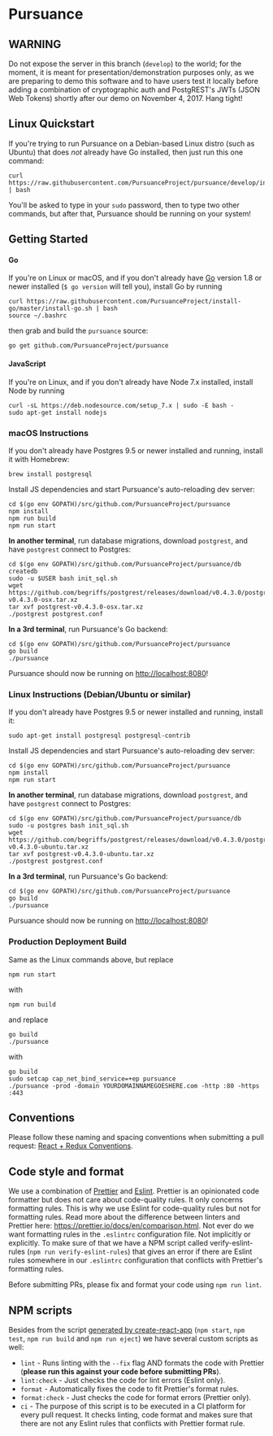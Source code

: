 # Pursuance

## WARNING

Do not expose the server in this branch (`develop`) to the world; for
the moment, it is meant for presentation/demonstration purposes only,
as we are preparing to demo this software and to have users test it
locally before adding a combination of cryptographic auth and
PostgREST's JWTs (JSON Web Tokens) shortly after our demo on November
4, 2017.  Hang tight!


## Linux Quickstart

If you're trying to run Pursuance on a Debian-based Linux distro (such
as Ubuntu) that does _not_ already have Go installed, then just run
this one command:

```
curl https://raw.githubusercontent.com/PursuanceProject/pursuance/develop/install_linux.sh | bash
```

You'll be asked to type in your `sudo` password, then to type two
other commands, but after that, Pursuance should be running on your
system!


## Getting Started

#### Go

If you're on Linux or macOS, and if you don't already have
[Go](https://golang.org/dl/) version 1.8 or newer installed
(`$ go version` will tell you), install Go by running

```
curl https://raw.githubusercontent.com/PursuanceProject/install-go/master/install-go.sh | bash
source ~/.bashrc
```

then grab and build the `pursuance` source:

```
go get github.com/PursuanceProject/pursuance
```


#### JavaScript

If you're on Linux, and if you don't already have Node 7.x installed,
install Node by running

```
curl -sL https://deb.nodesource.com/setup_7.x | sudo -E bash -
sudo apt-get install nodejs
```

### macOS Instructions

If you don't already have Postgres 9.5 or newer installed and running,
install it with Homebrew:

```
brew install postgresql
```

Install JS dependencies and start Pursuance's auto-reloading dev server:

```
cd $(go env GOPATH)/src/github.com/PursuanceProject/pursuance
npm install
npm run build
npm run start
```

**In another terminal**, run database migrations, download
`postgrest`, and have `postgrest` connect to Postgres:

```
cd $(go env GOPATH)/src/github.com/PursuanceProject/pursuance/db
createdb
sudo -u $USER bash init_sql.sh
wget https://github.com/begriffs/postgrest/releases/download/v0.4.3.0/postgrest-v0.4.3.0-osx.tar.xz
tar xvf postgrest-v0.4.3.0-osx.tar.xz
./postgrest postgrest.conf
```

**In a 3rd terminal**, run Pursuance's Go backend:

```
cd $(go env GOPATH)/src/github.com/PursuanceProject/pursuance
go build
./pursuance
```

Pursuance should now be running on <http://localhost:8080>!


### Linux Instructions (Debian/Ubuntu or similar)

If you don't already have Postgres 9.5 or newer installed and running,
install it:

```
sudo apt-get install postgresql postgresql-contrib
```

Install JS dependencies and start Pursuance's auto-reloading dev server:

```
cd $(go env GOPATH)/src/github.com/PursuanceProject/pursuance
npm install
npm run start
```

**In another terminal**, run database migrations, download
`postgrest`, and have `postgrest` connect to Postgres:

```
cd $(go env GOPATH)/src/github.com/PursuanceProject/pursuance/db
sudo -u postgres bash init_sql.sh
wget https://github.com/begriffs/postgrest/releases/download/v0.4.3.0/postgrest-v0.4.3.0-ubuntu.tar.xz
tar xvf postgrest-v0.4.3.0-ubuntu.tar.xz
./postgrest postgrest.conf
```

**In a 3rd terminal**, run Pursuance's Go backend:

```
cd $(go env GOPATH)/src/github.com/PursuanceProject/pursuance
go build
./pursuance
```

Pursuance should now be running on <http://localhost:8080>!


### Production Deployment Build

Same as the Linux commands above, but replace

```
npm run start
```

with

```
npm run build
```

and replace

```
go build
./pursuance
```

with

```
go build
sudo setcap cap_net_bind_service=+ep pursuance
./pursuance -prod -domain YOURDOMAINNAMEGOESHERE.com -http :80 -https :443
```


## Conventions

Please follow these naming and spacing conventions when submitting a pull request:
[React + Redux Conventions](https://unbug.gitbooks.io/react-native-training/content/45_naming_convention.html).


## Code style and format

We use a combination of [Prettier](https://prettier.io/docs/en/index.html) and [Eslint](https://eslint.org/docs/user-guide/getting-started). Prettier is an opinionated code formatter but does not care about code-quality rules. It only concerns formatting rules. This is why we use Eslint for code-quality rules but not for formatting rules. Read more about the difference between linters and Prettier here: <https://prettier.io/docs/en/comparison.html>. Not ever do we want formatting rules in the `.eslintrc` configuration file. Not implicitly or explicitly. To make sure of that we have a NPM script called verify-eslint-rules (`npm run verify-eslint-rules`) that gives an error if there are Eslint rules somewhere in our `.eslintrc` configuration that conflicts with Prettier's formatting rules.

Before submitting PRs, please fix and format your code using `npm run lint`.


## NPM scripts

Besides from the script [generated by create-react-app](https://github.com/facebookincubator/create-react-app/blob/master/packages/react-scripts/template/README.md#available-scripts) (`npm start`, `npm test`, `npm run build` and `npm run eject`) we have several custom scripts as well:

- `lint` - Runs linting with the `--fix` flag AND formats the code with Prettier (**please run this against your code before submitting PRs**).
- `lint:check` - Just checks the code for lint errors (Eslint only).
- `format` - Automatically fixes the code to fit Prettier's format rules.
- `format:check` - Just checks the code for format errors (Prettier only).
- `ci` - The purpose of this script is to be executed in a CI platform for every pull request. It checks linting, code format and makes sure that there are not any Eslint rules that conflicts with Prettier format rule.
